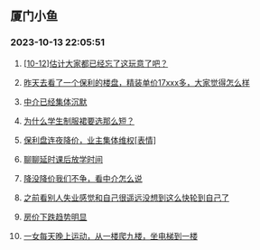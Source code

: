 ## 厦门小鱼 
### 2023-10-13 22:05:51

1. [[10-12]估计大家都已经忘了这玩意了吧？](http://bbs.xmfish.com/read-htm-tid-18087779.html)

2. [昨天去看了一个保利的楼盘，精装单价17xxx多，大家觉得怎么样](http://bbs.xmfish.com/read-htm-tid-18087979.html)

3. [中介已经集体沉默](http://bbs.xmfish.com/read-htm-tid-18087958.html)

4. [为什么学生制服裙要选那么短？](http://bbs.xmfish.com/read-htm-tid-18087885.html)

5. [保利盘连夜降价，业主集体维权[表情]](http://bbs.xmfish.com/read-htm-tid-18088063.html)

6. [聊聊延时课后放学时间](http://bbs.xmfish.com/read-htm-tid-18087872.html)

7. [降没降价我们不争，看中介怎么说](http://bbs.xmfish.com/read-htm-tid-18087921.html)

8. [之前看别人失业感觉和自己很遥远没想到这么快轮到自己了](http://bbs.xmfish.com/read-htm-tid-18088129.html)

9. [房价下跌趋势明显](http://bbs.xmfish.com/read-htm-tid-18087970.html)

10. [一女每天晚上运动，从一楼爬九楼，坐电梯到一楼](http://bbs.xmfish.com/read-htm-tid-18087768.html)

